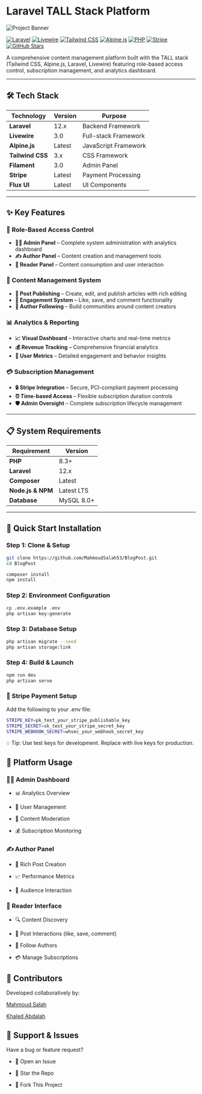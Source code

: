 # Laravel TALL Stack Platform

![Project Banner](https://via.placeholder.com/1200x400.png?text=Project+Banner)

[![Laravel](https://img.shields.io/badge/Laravel-12.x-ff2d20?logo=laravel&logoColor=white)](https://laravel.com)
[![Livewire](https://img.shields.io/badge/Livewire-3.x-purple?logo=laravel&logoColor=white)](https://livewire.laravel.com)
[![Tailwind CSS](https://img.shields.io/badge/TailwindCSS-3.x-06b6d4?logo=tailwindcss&logoColor=white)](https://tailwindcss.com)
[![Alpine.js](https://img.shields.io/badge/Alpine.js-latest-8bc0d0?logo=alpine.js&logoColor=white)](https://alpinejs.dev)
[![PHP](https://img.shields.io/badge/PHP-8.3%2B-777bb4?logo=php&logoColor=white)](https://www.php.net)
[![Stripe](https://img.shields.io/badge/Stripe-Integrated-635bff?logo=stripe&logoColor=white)](https://stripe.com)
[![GitHub Stars](https://img.shields.io/github/stars/MahmoudSalah53/BlogPost?style=social)](https://github.com/MahmoudSalah53/BlogPost/stargazers)

A comprehensive content management platform built with the TALL stack (Tailwind CSS, Alpine.js, Laravel, Livewire) featuring role-based access control, subscription management, and analytics dashboard.

---

## 🛠️ Tech Stack

| Technology     | Version | Purpose                    |
|----------------|---------|----------------------------|
| **Laravel**    | 12.x    | Backend Framework          |
| **Livewire**   | 3.0     | Full-stack Framework       |
| **Alpine.js**  | Latest  | JavaScript Framework       |
| **Tailwind CSS** | 3.x   | CSS Framework              |
| **Filament**   | 3.0     | Admin Panel                |
| **Stripe**     | Latest  | Payment Processing         |
| **Flux UI**    | Latest  | UI Components              |

---

## ✨ Key Features

### 🔐 Role-Based Access Control
- **👨‍💼 Admin Panel** – Complete system administration with analytics dashboard
- **✍️ Author Panel** – Content creation and management tools
- **👥 Reader Panel** – Content consumption and user interaction

### 📝 Content Management System
- **📄 Post Publishing** – Create, edit, and publish articles with rich editing
- **💬 Engagement System** – Like, save, and comment functionality
- **👤 Author Following** – Build communities around content creators

### 📊 Analytics & Reporting
- **📈 Visual Dashboard** – Interactive charts and real-time metrics
- **💰 Revenue Tracking** – Comprehensive financial analytics
- **👥 User Metrics** – Detailed engagement and behavior insights

### 💳 Subscription Management
- **🔒 Stripe Integration** – Secure, PCI-compliant payment processing
- **⏰ Time-based Access** – Flexible subscription duration controls
- **🛡️ Admin Oversight** – Complete subscription lifecycle management

---

## 📋 System Requirements

| Requirement        | Version   |
|--------------------|-----------|
| **PHP**            | 8.3+      |
| **Laravel**        | 12.x      |
| **Composer**       | Latest    |
| **Node.js & NPM**  | Latest LTS|
| **Database**       | MySQL 8.0+|

---

## 🚀 Quick Start Installation

### Step 1: Clone & Setup
```bash
git clone https://github.com/MahmoudSalah53/BlogPost.git
cd BlogPost

composer install
npm install
```


### Step 2: Environment Configuration
```bash
cp .env.example .env
php artisan key:generate
```


### Step 3: Database Setup
```bash
php artisan migrate --seed
php artisan storage:link
```


### Step 4: Build & Launch
```bash
npm run dev
php artisan serve
```


### 🔧 Stripe Payment Setup
Add the following to your .env file:
```bash
STRIPE_KEY=pk_test_your_stripe_publishable_key
STRIPE_SECRET=sk_test_your_stripe_secret_key
STRIPE_WEBHOOK_SECRET=whsec_your_webhook_secret_key
```




💡 Tip: Use test keys for development. Replace with live keys for production.


## 📱 Platform Usage
### 👨‍💼 Admin Dashboard
- 📊 Analytics Overview

- 👥 User Management

- 📝 Content Moderation

- 💰 Subscription Monitoring

### ✍️ Author Panel
- 📝 Rich Post Creation

- 📈 Performance Metrics

- 👥 Audience Interaction

### 👥 Reader Interface
- 🔍 Content Discovery

- 💬 Post Interactions (like, save, comment)

- 👤 Follow Authors

- 💳 Manage Subscriptions

## 👥 Contributors
Developed collaboratively by:

[Mahmoud Salah](https://github.com/MahmoudSalah53)

[Khaled Abdalah](https://github.com/khaledAbdalah)

## 🐛 Support & Issues
Have a bug or feature request?

- 🐞 Open an Issue

- 🌟 Star the Repo

- 🍴 Fork This Project

